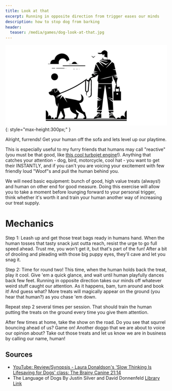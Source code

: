 ```yaml
---
title: Look at that
excerpt: Running in opposite direction from trigger eases our minds 
description: how to stop dog from barking
header:
  teaser: /media/games/dog-look-at-that.jpg
--- 
```


![Dog Looking](/media/games/dog-look-at-that.jpg){: style="max-height:300px;" }


Alright, furrends! Get your human off the sofa and lets level up our playtime.

This is especially useful to my furry friends that humans may call "reactive" (you must be that good, like [this cool turbojet engine](https://www.grc.nasa.gov/www/k-12/UEET/StudentSite/engines.html)!). Anything that catches your attention - dog, bird, motorcycle, cool hat - you want to get their INSTANTLY, and if you can't you are voicing your excitement with few friendly loud "Woof"s and pull the human behind you.


We will need basic equipment: bunch of good, high value treats (always!) and human on other end for good measure. Doing this exercise will allow you to take a moment before lounging forward to your personal trigger, think whether it's worth it and train your human another way of increasing our treat supply.

# Mechanics

Step 1: Leash up and get those treat bags ready in humans hand. When the human tosses that tasty snack just outta reach, resist the urge to go full speed ahead. Trust me, you won't get it, but that's part of the fun! After a bit of drooling and pleading with those big puppy eyes, they'll cave and let you snag it.

Step 2: Time for round two! This time, when the human holds back the treat, play it cool. Give 'em a quick glance, and wait until human playfully dances back few feet. Running in opposite direction takes our minds off whatever weird stuff caught our attention. As it happens, bam, turn around and book it!  And guess what? More treats will magically appear on the ground (you hear that human?) as you chase 'em down. 

Repeat step 2 several times per session. That should train the human putting the treats on the ground every time you give them attention. 

After few times at home, take the show on the road. Do you see that squrrel bouncing ahead of us? Game on! Another doggo that we are about to voice our opinion about? Take out those treats and let us know we are in business by calling our name, human! 


<!-- 
--------
# Base

1:23 left
(disengagement)
At home first:

Treat stands in for another trigger,  distraction,  another dog

step 1
- put dog on a short leash
- toss a treat further than the leash
- dog pulls,  can't get it
- wait a minute, then let dog get it

step 2
- do the same  but not let them get it
- wait until dog turns back and looks at you
- turn away, run 4-5 fear in opposite direction
- place down few more treats

repeat 3-4 times per session

- learn that coming back plays way better than being than one thing
- running the other way gets them into movement,  moves away from the trigger,  moving on their own
- putting did if the ground lowers arousal state,  instead of holding in hand (1:19:26
 -->


## Sources
- [YouTube: Review/Synopsis - Laura Donaldson's 'Slow Thinking Is Lifesaving for Dogs' class: The Brainy Canine 21:14](https://www.youtube.com/watch?v=l3noLRrwkgU)
- The Language of Dogs By Justin Silver and David Donnenfeld [Library Link](https://vaughanpl.bibliocommons.com/v2/record/S130C181741)

